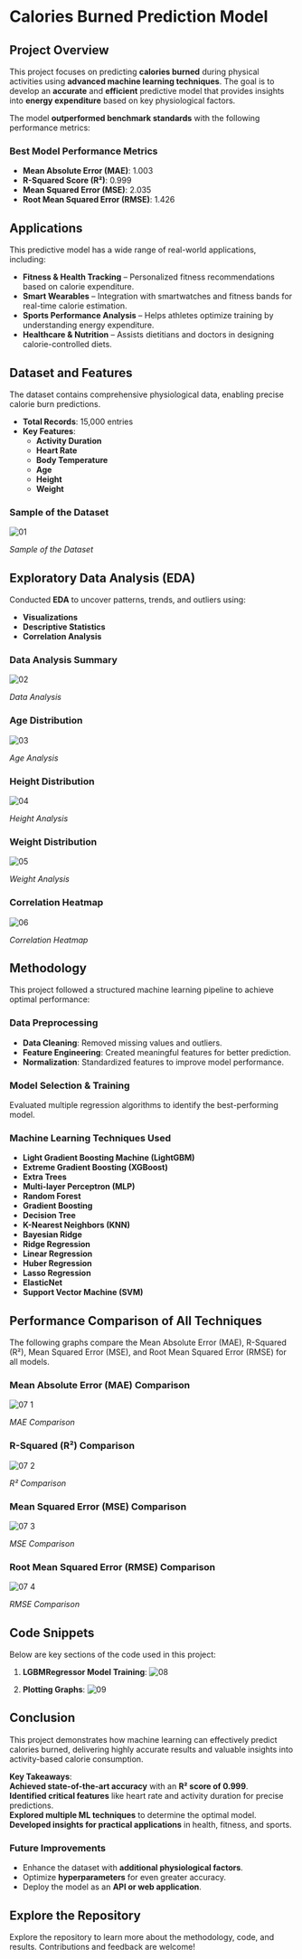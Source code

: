 # Calories Burned Prediction Model 

## Project Overview  
This project focuses on predicting **calories burned** during physical activities using **advanced machine learning techniques**. The goal is to develop an **accurate** and **efficient** predictive model that provides insights into **energy expenditure** based on key physiological factors.  

The model **outperformed benchmark standards** with the following performance metrics:  

### Best Model Performance Metrics  
- **Mean Absolute Error (MAE)**: 1.003  
- **R-Squared Score (R²)**: 0.999  
- **Mean Squared Error (MSE)**: 2.035  
- **Root Mean Squared Error (RMSE)**: 1.426  

## Applications  
This predictive model has a wide range of real-world applications, including:  

- **Fitness & Health Tracking** – Personalized fitness recommendations based on calorie expenditure.  
- **Smart Wearables** – Integration with smartwatches and fitness bands for real-time calorie estimation.  
- **Sports Performance Analysis** – Helps athletes optimize training by understanding energy expenditure.  
- **Healthcare & Nutrition** – Assists dietitians and doctors in designing calorie-controlled diets.  

## Dataset and Features  
The dataset contains comprehensive physiological data, enabling precise calorie burn predictions.  

- **Total Records**: 15,000 entries  
- **Key Features**:  
  - **Activity Duration**  
  - **Heart Rate**  
  - **Body Temperature**  
  - **Age**  
  - **Height**  
  - **Weight**  

### Sample of the Dataset  

![01](https://github.com/user-attachments/assets/3742df7e-1995-4f0b-a055-aed646168d04)

*Sample of the Dataset* 

## Exploratory Data Analysis (EDA)  
Conducted **EDA** to uncover patterns, trends, and outliers using:  

- **Visualizations**  
- **Descriptive Statistics**  
- **Correlation Analysis** 

### Data Analysis Summary  

![02](https://github.com/user-attachments/assets/a2f2bdac-83f5-4d78-9f83-c217e54ca077)

*Data Analysis* 

### Age Distribution  
![03](https://github.com/user-attachments/assets/c7e4224c-8786-47ec-9f14-4b83b4424f27)

*Age Analysis* 

### Height Distribution  
![04](https://github.com/user-attachments/assets/0ff7f8e9-4fa4-49ac-8f8c-9f134248e594)

*Height Analysis* 

### Weight Distribution  
![05](https://github.com/user-attachments/assets/3daa10bd-32e0-45ac-98c2-30118eec729d)

*Weight Analysis* 

### Correlation Heatmap  
![06](https://github.com/user-attachments/assets/6890994a-ba03-4da9-ae7d-c12070ca380f)

*Correlation Heatmap* 

## Methodology  
This project followed a structured machine learning pipeline to achieve optimal performance:  

### **Data Preprocessing**  
- **Data Cleaning**: Removed missing values and outliers.  
- **Feature Engineering**: Created meaningful features for better prediction.  
- **Normalization**: Standardized features to improve model performance.  

### **Model Selection & Training**  
Evaluated multiple regression algorithms to identify the best-performing model.  

### Machine Learning Techniques Used  
- **Light Gradient Boosting Machine (LightGBM)**  
- **Extreme Gradient Boosting (XGBoost)**  
- **Extra Trees**  
- **Multi-layer Perceptron (MLP)**  
- **Random Forest**  
- **Gradient Boosting**  
- **Decision Tree**  
- **K-Nearest Neighbors (KNN)**  
- **Bayesian Ridge**  
- **Ridge Regression**  
- **Linear Regression**  
- **Huber Regression**  
- **Lasso Regression**  
- **ElasticNet**  
- **Support Vector Machine (SVM)**  

## Performance Comparison of All Techniques
The following graphs compare the Mean Absolute Error (MAE), R-Squared (R²), Mean Squared Error (MSE), and Root Mean Squared Error (RMSE) for all models.

### Mean Absolute Error (MAE) Comparison
![07 1](https://github.com/user-attachments/assets/a798c74e-77cb-44ea-bf7e-a98b38520b2f)

*MAE Comparison* 

### R-Squared (R²) Comparison
![07 2](https://github.com/user-attachments/assets/4b18303a-11c2-4653-8407-936e94ad2c3d)

*R² Comparison* 

### Mean Squared Error (MSE) Comparison
![07 3](https://github.com/user-attachments/assets/8bf805f5-e47c-4375-a748-507188a20012)

*MSE Comparison* 

### Root Mean Squared Error (RMSE) Comparison
![07 4](https://github.com/user-attachments/assets/e7d3ca7f-218c-497f-b55a-55c49e581a6f)

*RMSE Comparison* 

## Code Snippets
Below are key sections of the code used in this project:

1. **LGBMRegressor Model Training**:
![08](https://github.com/user-attachments/assets/806da799-2d8a-4920-932d-799276a43db6)

2. **Plotting Graphs**:
![09](https://github.com/user-attachments/assets/50fc8001-7c9f-41ed-8dce-8d95c28b6b24)

## Conclusion
This project demonstrates how machine learning can effectively predict calories burned, delivering highly accurate results and valuable insights into activity-based calorie consumption.

**Key Takeaways**:  
**Achieved state-of-the-art accuracy** with an **R² score of 0.999**.  
**Identified critical features** like heart rate and activity duration for precise predictions.  
**Explored multiple ML techniques** to determine the optimal model.  
**Developed insights for practical applications** in health, fitness, and sports.  

### Future Improvements  
- Enhance the dataset with **additional physiological factors**.  
- Optimize **hyperparameters** for even greater accuracy.  
- Deploy the model as an **API or web application**.  

## Explore the Repository
Explore the repository to learn more about the methodology, code, and results. Contributions and feedback are welcome!
